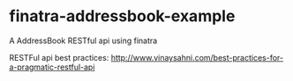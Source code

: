 # finatra-addressbook-example
A AddressBook RESTful  api using finatra

RESTFul  api best practices:
http://www.vinaysahni.com/best-practices-for-a-pragmatic-restful-api

